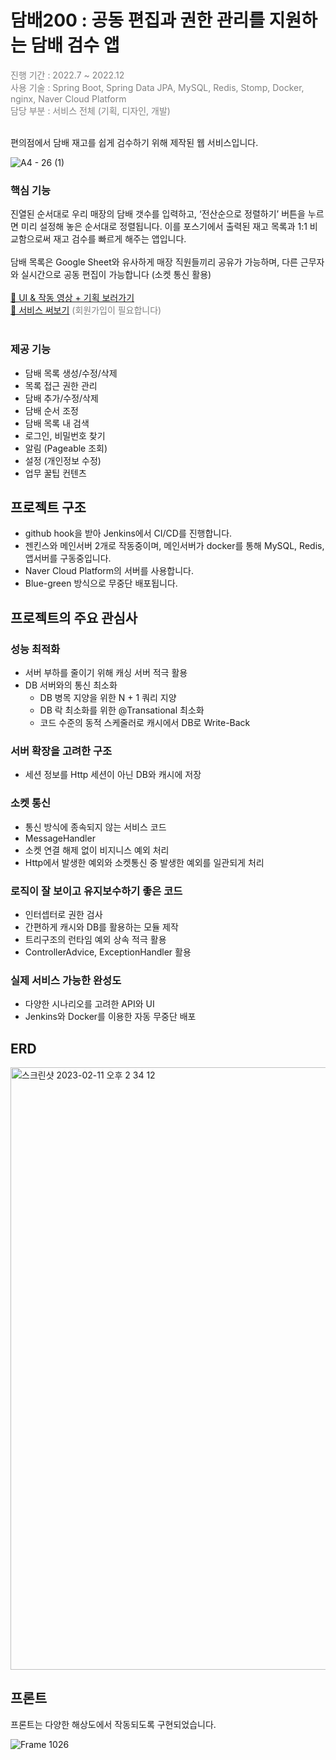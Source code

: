 # 담배200 : 공동 편집과 권한 관리를 지원하는 담배 검수 앱
<div style="color:#808080"> 진행 기간 : 2022.7 ~ 2022.12 
<br/>
사용 기술 : Spring Boot, Spring Data JPA, MySQL, Redis, Stomp, Docker, nginx, Naver Cloud Platform 
<br/>
담당 부분 : 서비스 전체 (기획, 디자인, 개발) </div>
<br/>

편의점에서 담배 재고를 쉽게 검수하기 위해 제작된 웹 서비스입니다.


![A4 - 26 (1)](https://user-images.githubusercontent.com/66104031/218243616-d63408b3-7176-4406-8662-7897bbad4e52.jpg)

### 핵심 기능
진열된 순서대로 우리 매장의 담배 갯수를 입력하고, ‘전산순으로 정렬하기’ 버튼을 누르면 미리 설정해 놓은 순서대로 정렬됩니다. 이를 포스기에서 출력된 재고 목록과 1:1 비교함으로써 재고 검수를 빠르게 해주는 앱입니다. 
<br />
<br />
담배 목록은 Google Sheet와 유사하게 매장 직원들끼리 공유가 가능하며, 다른 근무자와 실시간으로 공동 편집이 가능합니다 (소켓 통신 활용)
<br/><br/>
[🔗 UI & 작동 영상 + 기획 보러가기](http://shorturl.at/svKX8)
<br/>
[🔗 서비스 써보기](http://118.67.135.98/) <span style="color:#808080"> (회원가입이 필요합니다) </span>
<br />
<br />


### 제공 기능
- 담배 목록 생성/수정/삭제
- 목록 접근 권한 관리
- 담배 추가/수정/삭제
- 담배 순서 조정
- 담배 목록 내 검색
- 로그인, 비밀번호 찾기
- 알림 (Pageable 조회)
- 설정 (개인정보 수정)
- 업무 꿀팁 컨텐츠


##  프로젝트 구조
- github hook을 받아 Jenkins에서 CI/CD를 진행합니다.
- 젠킨스와 메인서버 2개로 작동중이며, 메인서버가 docker를 통해 MySQL, Redis, 앱서버를 구동중입니다.
- Naver Cloud Platform의 서버를 사용합니다.
- Blue-green 방식으로 무중단 배포됩니다.


## 프로젝트의 주요 관심사

### 성능 최적화
- 서버 부하를 줄이기 위해 캐싱 서버 적극 활용
- DB 서버와의 통신 최소화
  - DB 병목 지양을 위한 N + 1 쿼리 지양
  - DB 락 최소화를 위한 @Transational 최소화
  - 코드 수준의 동적 스케줄러로 캐시에서 DB로 Write-Back
  
### 서버 확장을 고려한 구조
- 세션 정보를 Http 세션이 아닌 DB와 캐시에 저장

### 소켓 통신
- 통신 방식에 종속되지 않는 서비스 코드
- MessageHandler
- 소켓 연결 해제 없이 비지니스 예외 처리
- Http에서 발생한 예외와 소켓통신 중 발생한 예외를 일관되게 처리

### 로직이 잘 보이고 유지보수하기 좋은 코드
- 인터셉터로 권한 검사
- 간편하게 캐시와 DB를 활용하는 모듈 제작 
- 트리구조의 런타임 예외 상속 적극 활용
- ControllerAdvice, ExceptionHandler 활용

### 실제 서비스 가능한 완성도
- 다양한 시나리오를 고려한 API와 UI
- Jenkins와 Docker를 이용한 자동 무중단 배포

## ERD
<img width="964" alt="스크린샷 2023-02-11 오후 2 34 12" src="https://user-images.githubusercontent.com/66104031/218242222-d24978f9-f91e-4909-98b5-8f1ca3278fa3.png">

## 프론트
프론트는 다양한 해상도에서 작동되도록 구현되었습니다.

![Frame 1026](https://user-images.githubusercontent.com/66104031/218243078-ff6ce815-1281-4749-8a28-e1ed5c19278d.png)
